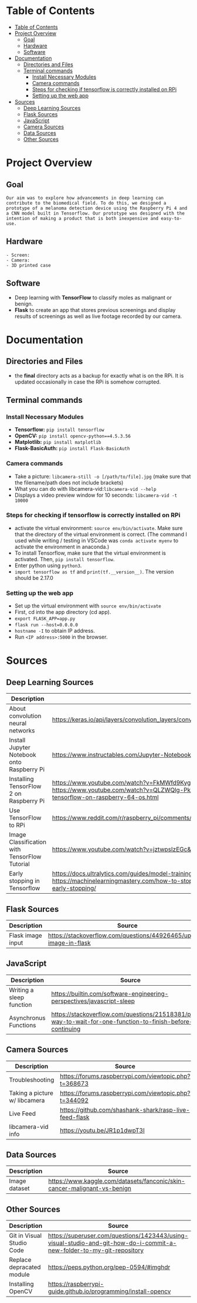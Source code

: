 # Table of Contents
- [Table of Contents](#table-of-contents)
- [Project Overview](#project-overview)
  - [Goal](#goal)
  - [Hardware](#hardware)
  - [Software](#software)
- [Documentation](#documentation)
  - [Directories and Files](#directories-and-files)
  - [Terminal commands](#terminal-commands)
    - [Install Necessary Modules](#install-necessary-modules)
    - [Camera commands](#camera-commands)
    - [Steps for checking if tensorflow is correctly installed on RPi](#steps-for-checking-if-tensorflow-is-correctly-installed-on-rpi)
    - [Setting up the web app](#setting-up-the-web-app)
- [Sources](#sources)
  - [Deep Learning Sources](#deep-learning-sources)
  - [Flask Sources](#flask-sources)
  - [JavaScript](#javascript)
  - [Camera Sources](#camera-sources)
  - [Data Sources](#data-sources)
  - [Other Sources](#other-sources)

# Project Overview
   ## Goal
    Our aim was to explore how advancements in deep learning can contribute to the biomedical field. To do this, we designed a prototype of a melanoma detection device using the Raspberry Pi 4 and a CNN model built in Tensorflow. Our prototype was designed with the intention of making a product that is both inexpensive and easy-to-use.
   ## Hardware
    - Screen:
    - Camera:
    - 3D printed case
   ## Software
   - Deep learning with **TensorFlow** to classify moles as malignant or benign.
   - **Flask** to create an app that stores previous screenings and display results of screenings as well as live footage recorded by our camera.

# Documentation
## Directories and Files
- the **final** directory acts as a backup for exactly what is on the RPi. It is updated occasionally in case the RPi is somehow corrupted.
## Terminal commands
### Install Necessary Modules
- **Tensorflow:** `pip install tensorflow`
- **OpenCV:** `pip install opencv-python==4.5.3.56`
- **Matplotlib:** `pip install matplotlib`
- **Flask-BasicAuth:** `pip install Flask-BasicAuth`
### Camera commands
- Take a picture: `libcamera-still -o [/path/to/file].jpg` (make sure that the filename/path does not include brackets)
- What you can do with libcamera-vid:`libcamera-vid --help`
- Displays a video preview window for 10 seconds: `libcamera-vid -t 10000`
### Steps for checking if tensorflow is correctly installed on RPi
- activate the virtual environment: `source env/bin/activate`. Make sure that the directory of the virtual environment is correct. (The command I used while writing / testing in VSCode was `conda activate myenv` to activate the environment in anaconda.)
- To install Tensorflow, make sure that the virtual environment is activated. Then, `pip install tensorflow`.
- Enter python using `python3`.
- `import tensorflow as tf` and `print(tf.__version__)`. The version should be 2.17.0
### Setting up the web app
- Set up the virtual environment with `source env/bin/activate`
- First, cd into the app directory (cd app).
- `export FLASK_APP=app.py`
- `flask run --host=0.0.0.0`
- `hostname -I` to obtain IP address.
- Run `<IP address>:5000` in the browser.
# Sources
## Deep Learning Sources
| Description | Source |
|-----|-----|
| About convolution neural networks | https://keras.io/api/layers/convolution_layers/convolution2d/|
| Install Jupyter Notebook onto Raspberry Pi | https://www.instructables.com/Jupyter-Notebook-on-Raspberry-Pi/ |
| Installing TensorFlow 2 on Raspberry Pi | https://www.youtube.com/watch?v=FkMWfd9KygA&ab_channel=Engineering_life https://www.youtube.com/watch?v=QLZWQlg-Pk0&ab_channel=SamWestbyTech https://qengineering.eu/install-tensorflow-on-raspberry-64-os.html |
| Use TensorFlow to RPi | https://www.reddit.com/r/raspberry_pi/comments/lms6mq/deploying_deep_learning_models_on_raspberry_pi_4_b/ |
| Image Classification with TensorFlow Tutorial | https://www.youtube.com/watch?v=jztwpsIzEGc&ab_channel=NicholasRenotte |
| Early stopping in Tensorflow | https://docs.ultralytics.com/guides/model-training-tips/#early-stopping https://machinelearningmastery.com/how-to-stop-training-deep-neural-networks-at-the-right-time-using-early-stopping/ |
## Flask Sources
| Description | Source |
|-----|-----|
| Flask image input | https://stackoverflow.com/questions/44926465/upload-image-in-flask |
## JavaScript
| Description | Source |
|-----|-----|
| Writing a sleep function | https://builtin.com/software-engineering-perspectives/javascript-sleep |
| Asynchronus Functions | https://stackoverflow.com/questions/21518381/proper-way-to-wait-for-one-function-to-finish-before-continuing |
## Camera Sources
| Description | Source |
|-----|-----|
| Troubleshooting | https://forums.raspberrypi.com/viewtopic.php?t=368673 |
| Taking a picture w/ libcamera | https://forums.raspberrypi.com/viewtopic.php?t=344092 |
| Live Feed | https://github.com/shashank-shark/rasp-live-feed-flask |
| libcamera-vid info | https://youtu.be/JR1p1dwpT3I |
## Data Sources
| Description | Source |
|-----|-----|
| Image dataset | https://www.kaggle.com/datasets/fanconic/skin-cancer-malignant-vs-benign |
## Other Sources
| Description | Source |
|-----|-----|
| Git in Visual Studio Code | https://superuser.com/questions/1423443/using-visual-studio-and-git-how-do-i-commit-a-new-folder-to-my-git-repository |
| Replace depracated module | https://peps.python.org/pep-0594/#imghdr |
| Installing OpenCV | https://raspberrypi-guide.github.io/programming/install-opencv |

